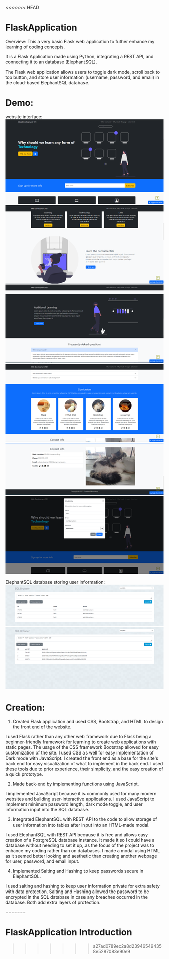<<<<<<< HEAD
# FlaskApplication
Overview:
This a very basic Flask web application to futher enhance my learning of coding concepts.

It is a Flask Application made using Python, integrating a REST API, and connecting it to an database (ElephantSQL). 

The Flask web application allows users to toggle dark mode, scroll back to top button, and store user information (username, password, and email) in the cloud-based ElephantSQL database.

# Demo:
website interface:
![Alt text](1.png)
![Alt text](2.png)
![Alt text](3.png)
![Alt text](5.png) 
![Alt text](6.png)
![Alt text](7.png)

ElephantSQL database storing user information:
![Alt text](8.png)
![Alt text](9.png)

# Creation:
1. Created Flask application and used CSS, Bootstrap, and HTML to design the front end of the website.

I used Flask rather than any other web framework due to Flask being a beginner-friendly framework for learning to create web applications with static pages.
The usage of the CSS framework Bootstrap allowed for easy customization of the site. 
I used CSS as well for easy implementation of Dark mode with JavaScript.
I created the front end as a base for the site's back end for easy visualization of what to implement in the back end.
I used these tools due to prior experience, their simplicity, and the easy creation of a quick prototype. 

2. Made back-end by implementing functions using JavaScript. 

I implemented JavaScript because it is commonly used for many modern websites and building user-interactive applications.
I used JavaScript to implement minimum password length, dark mode toggle, and user information input into the SQL database.

3. Integrated ElephantSQL with REST API to the code to allow storage of user information into tables after input into an HTML-made modal.

I used ElephantSQL with REST API because it is free and allows easy creation of a PostgreSQL database instance.
It made it so I could have a database without needing to set it up, as the focus of the project was to enhance my coding rather than on databases.
I made a modal using HTML as it seemed better looking and aesthetic than creating another webpage for user, password, and email input.

4. Implemented Salting and Hashing to keep passwords secure in ElephantSQL.

I used salting and hashing to keep user information private for extra safety with data protection.
Salting and Hashing allowed the password to be encrypted in the SQL database in case any breaches occurred in the database.
Both add extra layers of protection.



=======
# FlaskApplication Introduction
>>>>>>> a27ad0789ec2a8d239465494358e5287083e90e9
